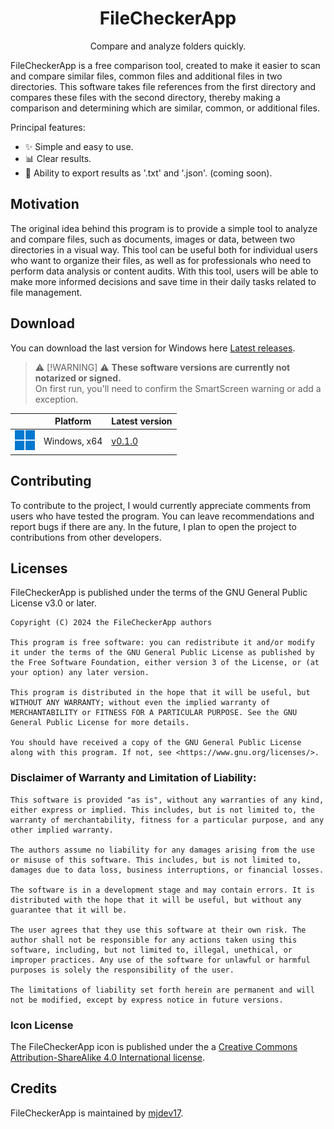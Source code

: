 <h1 align="center">FileCheckerApp</h1>
<p align="center">Compare and analyze folders quickly.</p>

FileCheckerApp is a free comparison tool, created to make it easier to scan and compare similar files, common files and additional files in two directories.
This software takes file references from the first directory and compares these files with the second directory, thereby making a comparison and determining which are similar, common, or additional files.

Principal features:

* ✨ Simple and easy to use.
* 📊 Clear results.
* 💾 Ability to export results as '.txt' and '.json'. (coming soon).

## Motivation

The original idea behind this program is to provide a simple tool to analyze and compare files, such as documents, images or data, between two directories in a visual way. This tool can be useful both for individual users who want to organize their files, as well as for professionals who need to perform data analysis or content audits. With this tool, users will be able to make more informed decisions and save time in their daily tasks related to file management.

## Download

You can download the last version for Windows here [Latest releases][latest-release].

> ⚠️ [!WARNING] ⚠️
> **These software versions are currently not notarized or signed.**</br>
> On first run, you'll need to confirm the SmartScreen warning or add a exception.

|                                | Platform                   | Latest version                       |
|--------------------------------|----------------------------|--------------------------------------|
| ![Windows](public/windows.png)        | Windows, x64               | [v0.1.0][windows-x64]    |

## Contributing

To contribute to the project, I would currently appreciate comments from users who have tested the program. You can leave recommendations and report bugs if there are any. In the future, I plan to open the project to contributions from other developers.

## Licenses

FileCheckerApp is published under the terms of the GNU General Public License v3.0 or later.

```
Copyright (C) 2024 the FileCheckerApp authors

This program is free software: you can redistribute it and/or modify it under the terms of the GNU General Public License as published by the Free Software Foundation, either version 3 of the License, or (at your option) any later version.

This program is distributed in the hope that it will be useful, but WITHOUT ANY WARRANTY; without even the implied warranty of MERCHANTABILITY or FITNESS FOR A PARTICULAR PURPOSE. See the GNU General Public License for more details.

You should have received a copy of the GNU General Public License along with this program. If not, see <https://www.gnu.org/licenses/>.
```
### Disclaimer of Warranty and Limitation of Liability:
```
This software is provided "as is", without any warranties of any kind, either express or implied. This includes, but is not limited to, the warranty of merchantability, fitness for a particular purpose, and any other implied warranty.

The authors assume no liability for any damages arising from the use or misuse of this software. This includes, but is not limited to, damages due to data loss, business interruptions, or financial losses.

The software is in a development stage and may contain errors. It is distributed with the hope that it will be useful, but without any guarantee that it will be.

The user agrees that they use this software at their own risk. The author shall not be responsible for any actions taken using this software, including, but not limited to, illegal, unethical, or improper practices. Any use of the software for unlawful or harmful purposes is solely the responsibility of the user.

The limitations of liability set forth herein are permanent and will not be modified, except by express notice in future versions.
```

### Icon License

The FileCheckerApp icon is published under the a [Creative Commons Attribution-ShareAlike 4.0 International license][ccbysa].

## Credits

FileCheckerApp is maintained by [mjdev17][mjdev17].

[mjdev17]: https://github.com/mjdev17
[ccbysa]: https://creativecommons.org/licenses/by-sa/4.0/
[windows.png]: public/windows.png
[windows-x64]: https://github.com/mjdev17/FileCheckerApp/releases/download/v0.1.0/FileCheckerApp-v0.1.0-windows-x64.exe
[latest-release]: https://github.com/mjdev17/FileCheckerApp/releases/latest
